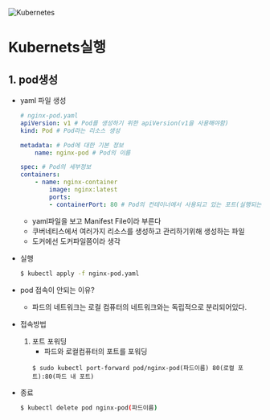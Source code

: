 ![Kubernetes](https://github.com/user-attachments/assets/3ec2d35d-184a-480a-878f-1f89f9547880)

# Kubernets실행

## 1. pod생성
- yaml 파일 생성
    ```yaml
    # nginx-pod.yaml
    apiVersion: v1 # Pod를 생성하기 위한 apiVersion(v1을 사용해야함)
    kind: Pod # Pod라는 리소스 생성

    metadata: # Pod에 대한 기본 정보
        name: nginx-pod # Pod의 이름

    spec: # Pod의 세부정보
    containers:
        - name: nginx-container
            image: nginx:latest
            ports:
            - containerPort: 80 # Pod의 컨테이너에서 사용되고 있는 포트(실행되는 port의 정보를 적는거지 port를 열어주는건 아님-문서상 사용)
    ```
    - yaml파일을 보고 Manifest File이라 부른다
    - 쿠버네티스에서 여러가지 리소스를 생성하고 관리하기위해 생성하는 파일
    - 도커에선 도커파일쯤이라 생각

- 실행
    ```bash
    $ kubectl apply -f nginx-pod.yaml 
    ```

- pod 접속이 안되는 이유?
    - 파드의 네트워크는 로컬 컴퓨터의 네트워크와는 독립적으로 분리되어있다.

- 접속방법
    1. 포트 포워딩
        - 파드와 로컬컴퓨터의 포트를 포워딩
        ```
        $ sudo kubectl port-forward pod/nginx-pod(파드이름) 80(로컬 포트):80(파드 내 포트)
        ```
- 종료
    ```bash
    $ kubectl delete pod nginx-pod(파드이름)
    ```
